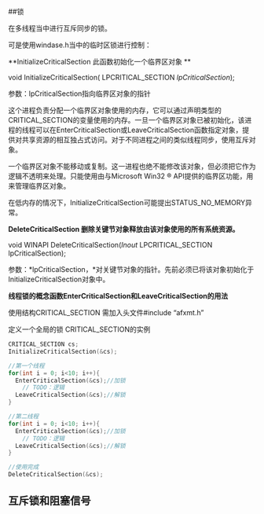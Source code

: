 ##锁

在多线程当中进行互斥同步的锁。

可是使用windase.h当中的临时区锁进行控制：

**InitializeCriticalSection  此函数初始化一个临界区对象 **

void InitializeCriticalSection(  LPCRITICAL_SECTION *lpCriticalSection*);

参数：lpCriticalSection指向临界区对象的指针

这个进程负责分配一个临界区对象使用的内存，它可以通过声明类型的CRITICAL_SECTION的变量使用的内存。一旦一个临界区对象已被初始化，该进程的线程可以在EnterCriticalSection或LeaveCriticalSection函数指定对象，提供对共享资源的相互独占式访问。对于不同进程之间的类似线程同步，使用互斥对象。

一个临界区对象不能移动或复制。这一进程也绝不能修改该对象，但必须把它作为逻辑不透明来处理。只能使用由与Microsoft Win32 ® API提供的临界区功能，用来管理临界区对象。

在低内存的情况下，InitializeCriticalSection可能提出STATUS_NO_MEMORY异常。

**DeleteCriticalSection 删除关键节对象释放由该对象使用的所有系统资源。**

void WINAPI DeleteCriticalSection(_Inout_ LPCRITICAL_SECTION lpCriticalSection);

参数：*lpCriticalSection，*对关键节对象的指针。先前必须已将该对象初始化于InitializeCriticalSection对象中。

**线程锁的概念函数EnterCriticalSection和LeaveCriticalSection的用法**

使用结构CRITICAL_SECTION 需加入头文件#include “afxmt.h”

定义一个全局的锁 CRITICAL_SECTION的实例

```c
CRITICAL_SECTION cs;
InitializeCriticalSection(&cs);

//第一个线程
for(int i = 0; i<10; i++){      
  EnterCriticalSection(&cs);//加锁
	// TODO：逻辑
  LeaveCriticalSection(&cs);//解锁
}

//第二线程
for(int i = 0; i<10; i++){      
  EnterCriticalSection(&cs);//加锁
	// TODO：逻辑
  LeaveCriticalSection(&cs);//解锁
}

//使用完成
DeleteCriticalSection(&cs);
```



## 互斥锁和阻塞信号

